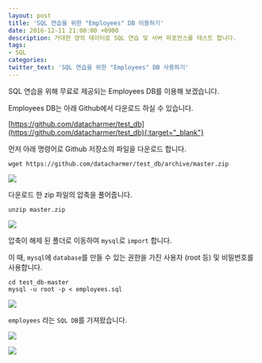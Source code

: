 ```yaml
---
layout: post
title: 'SQL 연습을 위한 "Employees" DB 이용하기'
date: 2016-12-11 21:00:00 +0900
description: 거대한 양의 데이터로 SQL 연습 및 서버 퍼포먼스를 테스트 합니다.
tags:
- SQL
categories:
twitter_text: 'SQL 연습을 위한 "Employees" DB 사용하기'
---
```


SQL 연습을 위해 무료로 제공되는 Employees DB를 이용해 보겠습니다.

Employees DB는 아래 Github에서 다운로드 하실 수 있습니다.

[https://github.com/datacharmer/test_db](https://github.com/datacharmer/test_db){:target="_blank"}

먼저 아래 명령어로 Github 저장소의 파일을 다운로드 합니다.

```
wget https://github.com/datacharmer/test_db/archive/master.zip
```

<a href="http://minibrary.com/blogimg/img-2016-1211-001.png" data-lightbox="355"><img src="http://minibrary.com/blogimg/img-2016-1211-001.png"></a>

다운로드 한 zip 파일의 압축을 풀어줍니다.

```
unzip master.zip
```

<a href="http://minibrary.com/blogimg/img-2016-1211-002.png" data-lightbox="355"><img src="http://minibrary.com/blogimg/img-2016-1211-002.png"></a>

압축이 해제 된 폴더로 이동하여 `mysql`로 `import` 합니다.

이 때, `mysql`에 `database`를 만들 수 있는 권한을 가진 사용자 (root 등) 및 비밀번호를 사용합니다.

```
cd test_db-master
mysql -u root -p < employees.sql
```

<a href="http://minibrary.com/blogimg/img-2016-1211-003.png" data-lightbox="355"><img src="http://minibrary.com/blogimg/img-2016-1211-003.png"></a>

`employees` 라는 `SQL DB`를 가져왔습니다.

<a href="http://minibrary.com/blogimg/img-2016-1211-004.png" data-lightbox="355"><img src="http://minibrary.com/blogimg/img-2016-1211-004.png"></a>

<a href="http://minibrary.com/blogimg/img-2016-1211-005.png" data-lightbox="355"><img src="http://minibrary.com/blogimg/img-2016-1211-005.png"></a>
